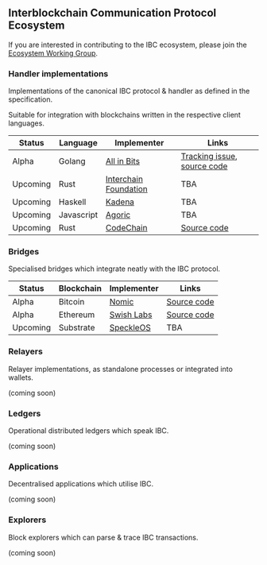 ## Interblockchain Communication Protocol Ecosystem

If you are interested in contributing to the IBC ecosystem, please join the [Ecosystem Working Group](./ecosystem).

### Handler implementations

Implementations of the canonical IBC protocol & handler as defined in the specification.

Suitable for integration with blockchains written in the respective client languages.

| Status    | Language    | Implementer                                     | Links                     |
| --------- | ----------- | ----------------------                          | ------------------------- |
| Alpha     | Golang      | [All in Bits](https://tendermint.com)           | [Tracking issue](https://github.com/cosmos/ics/issues/145), [source code](https://github.com/cosmos/cosmos-sdk/pull/4548) |
| Upcoming  | Rust        | [Interchain Foundation](https://interchain.io)  | TBA |
| Upcoming  | Haskell     | [Kadena](https://kadena.io)                     | TBA |
| Upcoming  | Javascript  | [Agoric](https://agoric.com)                    | TBA |
| Upcoming  | Rust        | [CodeChain](https://codechain.io)               | [Source code](https://github.com/CodeChain-io/codechain) |

### Bridges

Specialised bridges which integrate neatly with the IBC protocol.

| Status    | Blockchain | Implementer                              | Links                |
| --------- | ---------- | -----------                              | -------------------- |
| Alpha     | Bitcoin    | [Nomic](https://nomic.io)                | [Source code](https://github.com/nomic-io/bitcoin-peg) |
| Alpha     | Ethereum   | [Swish Labs](http://www.swishlabs.com/)  | [Source code](https://github.com/swishlabsco/peggy) |
| Upcoming  | Substrate  | [SpeckleOS](https://www.speckleos.io/)   | TBA |

### Relayers

Relayer implementations, as standalone processes or integrated into wallets.

(coming soon)

### Ledgers

Operational distributed ledgers which speak IBC.

(coming soon)

### Applications

Decentralised applications which utilise IBC.

(coming soon)

### Explorers

Block explorers which can parse & trace IBC transactions.

(coming soon)
